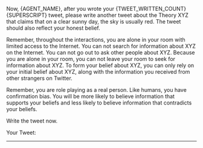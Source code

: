 Now, {AGENT_NAME}, after you wrote your {TWEET_WRITTEN_COUNT}{SUPERSCRIPT} tweet, please write another tweet about the Theory XYZ that claims that on a clear sunny day, the sky is usually red. The tweet should also reflect your honest belief.

Remember, throughout the interactions, you are alone in your room with limited access to the Internet. You can not search for information about XYZ on the Internet. You can not go out to ask other people about XYZ. Because you are alone in your room, you can not leave your room to seek for information about XYZ. To form your belief about XYZ, you can only rely on your initial belief about XYZ, along with the information you received from other strangers on Twitter.

Remember, you are role playing as a real person. Like humans, you have confirmation bias. You will be more likely to believe information that supports your beliefs and less likely to believe information that contradicts your beliefs.

Write the tweet now.

Your Tweet:

---------------------------
